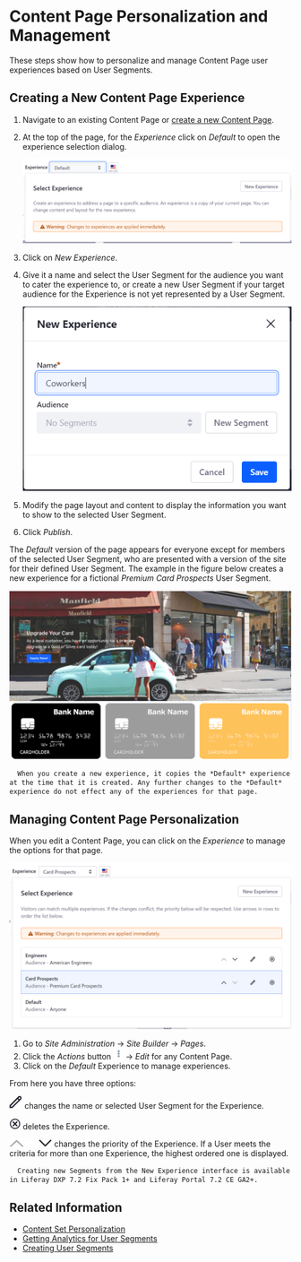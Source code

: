 # Content Page Personalization and Management

These steps show how to personalize and manage Content Page user experiences based on User Segments.

## Creating a New Content Page Experience

1. Navigate to an existing Content Page or [create a new Content Page](../../creating-pages/building-and-managing-content-pages/building-content-pages.md).
1. At the top of the page, for the _Experience_ click on _Default_ to open the experience selection dialog.

    ![Click on the current experience to create a new one or select a different existing experience.](./content-page-personalization/images/01.png)

1. Click on _New Experience_.
1. Give it a name and select the User Segment for the audience you want to cater the experience to, or create a new User Segment if your target audience for the Experience is not yet represented by a User Segment.

    ![You can add a new Segment while creating a new Experience.](./content-page-personalization/images/02.png)

1. Modify the page layout and content to display the information you want to show to the selected User Segment.
1. Click _Publish_.

The _Default_ version of the page appears for everyone except for members of the selected User Segment, who are presented with a version of the site for their defined User Segment. The example in the figure below creates a new experience for a fictional _Premium Card Prospects_ User Segment.

![Your final result for the card prospects might look something like this.](./content-page-personalization/images/03.png)

```note::
  When you create a new experience, it copies the *Default* experience at the time that it is created. Any further changes to the *Default* experience do not effect any of the experiences for that page.
```

## Managing Content Page Personalization

When you edit a Content Page, you can click on the _Experience_ to manage the options for that page.

![You can add, edit, delete, or change priority for Experiences.](./content-page-personalization/images/04.png)

1. Go to _Site Administration_ &rarr; _Site Builder_ &rarr; _Pages_.
1. Click the _Actions_ button ![Actions](../../../images/icon-actions.png) &rarr; _Edit_ for any Content Page.
1. Click on the _Default_ Experience to manage experiences.

From here you have three options:

![Edit](../../../images/icon-edit.png) changes the name or selected User Segment for the Experience.

![Delete](../../../images/icon-delete.png) deletes the Experience.

![Priority](../../../images/icon-priority.png) changes the priority of the Experience. If a User meets the criteria for more than one Experience, the highest ordered one is displayed.

```note::
  Creating new Segments from the New Experience interface is available in Liferay DXP 7.2 Fix Pack 1+ and Liferay Portal 7.2 CE GA2+.
```

## Related Information

-   [Content Set Personalization](./content-set-personalization.md)
-   [Getting Analytics for User Segments](../segmentation/getting-analytics-for-user-segments.md)
-   [Creating User Segments](../segmentation/creating-and-managing-user-segments.md)
